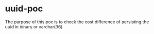 # uuid-poc
The purpose of this poc is to check the cost difference of persisting the uuid in binary or varchar(36)
